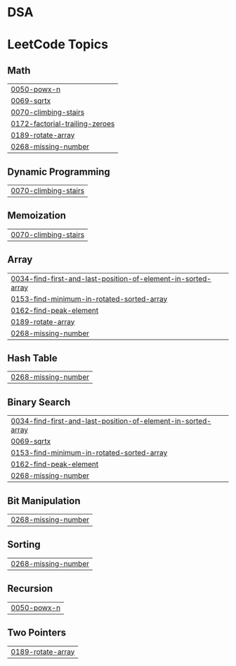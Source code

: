 # DSA
<!---LeetCode Topics Start-->
# LeetCode Topics
## Math
|  |
| ------- |
| [0050-powx-n](https://github.com/aiueshkumar510/DSA/tree/master/0050-powx-n) |
| [0069-sqrtx](https://github.com/aiueshkumar510/DSA/tree/master/0069-sqrtx) |
| [0070-climbing-stairs](https://github.com/aiueshkumar510/DSA/tree/master/0070-climbing-stairs) |
| [0172-factorial-trailing-zeroes](https://github.com/aiueshkumar510/DSA/tree/master/0172-factorial-trailing-zeroes) |
| [0189-rotate-array](https://github.com/aiueshkumar510/DSA/tree/master/0189-rotate-array) |
| [0268-missing-number](https://github.com/aiueshkumar510/DSA/tree/master/0268-missing-number) |
## Dynamic Programming
|  |
| ------- |
| [0070-climbing-stairs](https://github.com/aiueshkumar510/DSA/tree/master/0070-climbing-stairs) |
## Memoization
|  |
| ------- |
| [0070-climbing-stairs](https://github.com/aiueshkumar510/DSA/tree/master/0070-climbing-stairs) |
## Array
|  |
| ------- |
| [0034-find-first-and-last-position-of-element-in-sorted-array](https://github.com/aiueshkumar510/DSA/tree/master/0034-find-first-and-last-position-of-element-in-sorted-array) |
| [0153-find-minimum-in-rotated-sorted-array](https://github.com/aiueshkumar510/DSA/tree/master/0153-find-minimum-in-rotated-sorted-array) |
| [0162-find-peak-element](https://github.com/aiueshkumar510/DSA/tree/master/0162-find-peak-element) |
| [0189-rotate-array](https://github.com/aiueshkumar510/DSA/tree/master/0189-rotate-array) |
| [0268-missing-number](https://github.com/aiueshkumar510/DSA/tree/master/0268-missing-number) |
## Hash Table
|  |
| ------- |
| [0268-missing-number](https://github.com/aiueshkumar510/DSA/tree/master/0268-missing-number) |
## Binary Search
|  |
| ------- |
| [0034-find-first-and-last-position-of-element-in-sorted-array](https://github.com/aiueshkumar510/DSA/tree/master/0034-find-first-and-last-position-of-element-in-sorted-array) |
| [0069-sqrtx](https://github.com/aiueshkumar510/DSA/tree/master/0069-sqrtx) |
| [0153-find-minimum-in-rotated-sorted-array](https://github.com/aiueshkumar510/DSA/tree/master/0153-find-minimum-in-rotated-sorted-array) |
| [0162-find-peak-element](https://github.com/aiueshkumar510/DSA/tree/master/0162-find-peak-element) |
| [0268-missing-number](https://github.com/aiueshkumar510/DSA/tree/master/0268-missing-number) |
## Bit Manipulation
|  |
| ------- |
| [0268-missing-number](https://github.com/aiueshkumar510/DSA/tree/master/0268-missing-number) |
## Sorting
|  |
| ------- |
| [0268-missing-number](https://github.com/aiueshkumar510/DSA/tree/master/0268-missing-number) |
## Recursion
|  |
| ------- |
| [0050-powx-n](https://github.com/aiueshkumar510/DSA/tree/master/0050-powx-n) |
## Two Pointers
|  |
| ------- |
| [0189-rotate-array](https://github.com/aiueshkumar510/DSA/tree/master/0189-rotate-array) |
<!---LeetCode Topics End-->